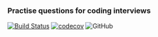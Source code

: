 ### Practise questions for coding interviews
[![Build Status](https://travis-ci.com/lukeconibear/coding_interview_questions.svg?branch=master)](https://travis-ci.com/lukeconibear/coding_interview_questions)
[![codecov](https://codecov.io/gh/lukeconibear/coding_interview_questions/branch/master/graph/badge.svg?token=SN27BO48HN)](https://codecov.io/gh/lukeconibear/coding_interview_questions)
![GitHub](https://img.shields.io/github/license/lukeconibear/coding_interview_questions)